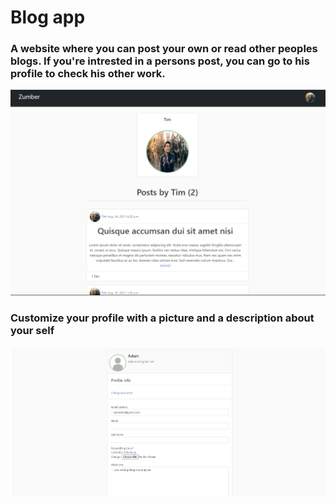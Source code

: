 <h1>Blog app</h1>
<h3>A website where you can post your own or read other peoples blogs. If you're intrested in a persons post, you can go to his profile to check his other work. </h3>
<img src='media/Image2.png' >
    
<h3>Customize your profile with a picture and a description about your self</h3>
<img src='media/1.png' >
